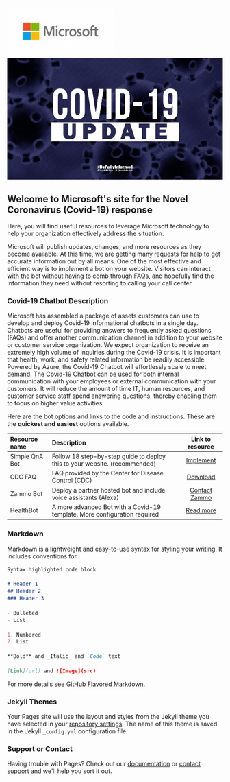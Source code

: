 <a href="https://www.microsoft.com"><img src="/docs/images/Microsoft-logo_rgb_c-gray-1024x459.png" width="250" height="120"/></a>
![Image](/docs/images/Covid-Update.jpg?raw)
## Welcome to Microsoft's site for the Novel Coronavirus (Covid-19) response

Here, you will find useful resources to leverage Microsoft technology to help your organization effectively address the situation.  

Microsoft will publish updates, changes, and more resources as they become available. At this time, we are getting many requests for help to get accurate information out by all means. One of the  most effective and efficient way is to implement a bot on your website. Visitors can interact with the bot without having to comb through FAQs, and hopefully find the information they need without resorting to calling your call center.

### Covid-19 Chatbot Description
Microsoft has assembled a package of assets customers can use to develop and deploy Covid-19 informational chatbots in a single day.  Chatbots are useful for providing answers to frequently asked questions (FAQs) and offer another communication channel in addition to your website or customer service organization. We expect organization to receive an extremely high volume of inquiries during the Covid-19 crisis. It is important that health, work, and safety related information be readily accessible. Powered by Azure, the Covid-19 Chatbot will effortlessly scale to meet demand. The Covid-19 Chatbot can be used for both internal communication with your employees or external communication with your customers. It will reduce the amount of time IT, human resources, and customer service staff spend answering questions, thereby enabling them to focus on higher value activities.

Here are the bot options and links to the code and instructions. These are the **quickest and easiest** options available.

| Resource name | Description                                                                  | Link to resource | 
| :-------------| :--------------------------------------------------------------------------- | :--------------: |
| Simple QnA Bot| Follow 18 step-by-step guide to deploy this to your website. (recommended)   | [Implement](https://github.com/Microsoft-Gov/QnABot) |
| CDC FAQ       | FAQ provided by the Center for Disease Control (CDC)                         | [Download](/docs/CDC.txt) |
| Zammo Bot     | Deploy a partner hosted bot and include voice assistants (Alexa)             | [Contact Zammo](https://zammo.ai/) |
| HealthBot     | A more advanced Bot with a Covid-19 template. More configuration required    | [Read more](https://azuremarketplace.microsoft.com/en-us/marketplace/apps/microsoft-hcb.microsofthealthcarebot) |


### Markdown

Markdown is a lightweight and easy-to-use syntax for styling your writing. It includes conventions for

```markdown
Syntax highlighted code block

# Header 1
## Header 2
### Header 3

- Bulleted
- List

1. Numbered
2. List

**Bold** and _Italic_ and `Code` text

[Link](url) and ![Image](src)
```

For more details see [GitHub Flavored Markdown](https://guides.github.com/features/mastering-markdown/).

### Jekyll Themes

Your Pages site will use the layout and styles from the Jekyll theme you have selected in your [repository settings](https://github.com/Microsoft-Gov/Microsoft-Gov/settings). The name of this theme is saved in the Jekyll `_config.yml` configuration file.

### Support or Contact

Having trouble with Pages? Check out our [documentation](https://help.github.com/categories/github-pages-basics/) or [contact support](https://github.com/contact) and we’ll help you sort it out.

